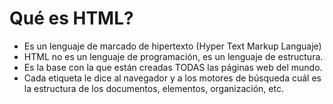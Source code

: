﻿# Qué es HTML?

* Es un lenguaje de marcado de hipertexto (Hyper Text Markup Languaje)
* HTML no es un lenguaje de programación, es un lenguaje de estructura.
* Es la base con la que están creadas TODAS las páginas web del mundo.
* Cada etiqueta le dice al navegador y a los motores de búsqueda cuál es la estructura de los documentos, elementos, organización, etc.
